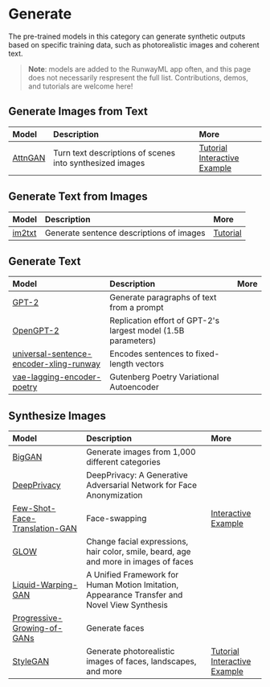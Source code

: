 # Generate

The pre-trained models in this category can generate synthetic outputs based on specific training data, such as photorealistic images and coherent text.

> **Note**: models are added to the RunwayML app often, and this page does not necessarily respresent the full list. Contributions, demos, and tutorials are welcome here!

## Generate Images from Text
| Model | Description | More |
| :--- | :---| :--- |
| [AttnGAN](https://open-app.runwayml.com/?model=runway/AttnGAN) | Turn text descriptions of scenes into synthesized images | [Tutorial](tutorials/tutorial_t2i.md)<br>[Interactive Example](https://experiments.runwayml.com/generative_engine/) |


## Generate Text from Images
| Model | Description | More |
| :--- | :---| :--- |
| [im2txt](https://open-app.runwayml.com/?model=runway/im2txt) | Generate sentence descriptions of images | [Tutorial](tutorials/tutorial_im2txt.md) |


## Generate Text
| Model | Description | More |
| :--- | :---| :--- |
| [GPT-2](https://open-app.runwayml.com/?model=runway/GPT-2) | Generate paragraphs of text from a prompt | |
| [OpenGPT-2](https://open-app.runwayml.com/?model=runway/OpenGPT-2) | Replication effort of GPT-2's largest model (1.5B parameters) | |
| [universal-sentence-encoder-xling-runway](https://open-app.runwayml.com/?model=aparrish/universal-sentence-encoder-xling-runway) | Encodes sentences to fixed-length vectors | |
| [vae-lagging-encoder-poetry](https://open-app.runwayml.com/?model=aparrish/vae-lagging-encoder-poetry) | Gutenberg Poetry Variational Autoencoder | |


## Synthesize Images
| Model | Description | More |
| :--- | :---| :--- |
| [BigGAN](https://open-app.runwayml.com/?model=runway/BigGAN) | Generate images from 1,000 different categories | |
| [DeepPrivacy](https://open-app.runwayml.com/?model=anastasis/DeepPrivacy) | DeepPrivacy: A Generative Adversarial Network for Face Anonymization | |
| [Few-Shot-Face-Translation-GAN](https://open-app.runwayml.com/?model=anastasis/Few-Shot-Face-Translation-GAN) | Face-swapping | [Interactive Example](https://experiments.runwayml.com/portrait_swap/)|
| [GLOW](https://open-app.runwayml.com/?model=genekogan/glow]) | Change facial expressions, hair color, smile, beard, age and more in images of faces | |
| [Liquid-Warping-GAN](https://open-app.runwayml.com/?model=runway/Liquid-Warping-GAN) | A Unified Framework for Human Motion Imitation, Appearance Transfer and Novel View Synthesis | |
| [Progressive-Growing-of-GANs](https://open-app.runwayml.com/?model=cris/Progressive-Growing-of-GANs) | Generate faces | |
| [StyleGAN](https://open-app.runwayml.com/?model=runway/StyleGAN) | Generate photorealistic images of faces, landscapes, and more | [Tutorial](tutorials/tutorial_stylegan.md)<br>[Interactive Example](https://experiments.runwayml.com/portrait_swap/) |
